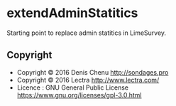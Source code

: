 # extendAdminStatitics #

Starting point to replace admin statitics in LimeSurvey.

## Copyright
- Copyright © 2016 Denis Chenu <http://sondages.pro>
- Copyright © 2016 Lectra <http://www.lectra.com/>
- Licence : GNU General Public License <https://www.gnu.org/licenses/gpl-3.0.html>
